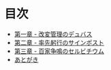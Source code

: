 # 目次

- [第一章 - 改変管理のデュバス](./chapters/chapter1.md)
- [第二章 - 率先躬行のサインポスト](./chapters/chapter2.md)
- [第三章 - 百家争鳴のセルビチウム](./chapters/chapter3.md)
- [あとがき](./chapters/post-script.md)
